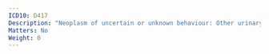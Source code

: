 ```yaml
---
ICD10: D417
Description: "Neoplasm of uncertain or unknown behaviour: Other urinary organs"
Matters: No
Weight: 0
---
```

